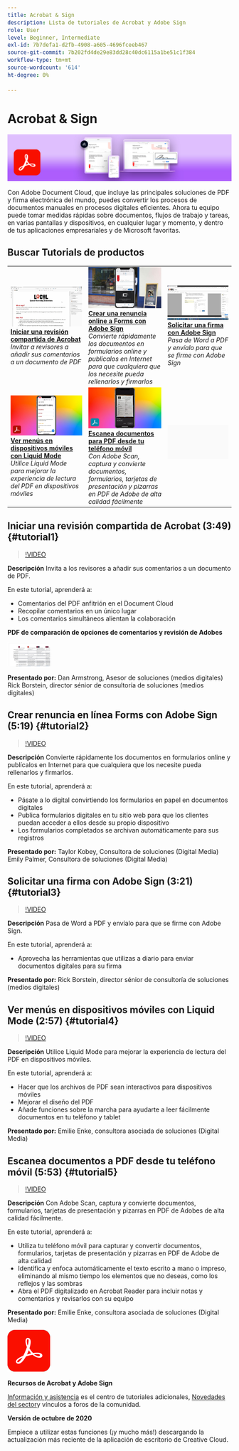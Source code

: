```yaml
---
title: Acrobat & Sign
description: Lista de tutoriales de Acrobat y Adobe Sign
role: User
level: Beginner, Intermediate
exl-id: 7b7defa1-d2fb-4908-a605-4696fceeb467
source-git-commit: 7b202fd4de29e83dd28c40dc6115a1be51c1f384
workflow-type: tm+mt
source-wordcount: '614'
ht-degree: 0%

---
```


# Acrobat &amp; Sign

![Tutorial Hero Image](../assets/DC.jpg)

Con Adobe Document Cloud, que incluye las principales soluciones de PDF y firma electrónica del mundo, puedes convertir los procesos de documentos manuales en procesos digitales eficientes. Ahora tu equipo puede tomar medidas rápidas sobre documentos, flujos de trabajo y tareas, en varias pantallas y dispositivos, en cualquier lugar y momento, y dentro de tus aplicaciones empresariales y de Microsoft favoritas.

## Buscar Tutorials de productos

<table style="table-layout:fixed">
<tr>
 <td>
   <a href="acrobat-sign.md#tutorial1">
      <img alt="Iniciar una revisión compartida de Acrobat" src="../assets/acrobat_sharedreview_armstrong.jpg" />
   </a>
    <div>
   <a href="acrobat-sign.md#tutorial1"><strong>Iniciar una revisión compartida de Acrobat</strong></a>
    </div>
    <em>Invitar a revisores a añadir sus comentarios a un documento de PDF</em>
    <br>
  </td>
  <td>
    <a href="acrobat-sign.md#tutorial2">
        <img alt="Crear una renuncia online a Forms con Adobe Sign" src="../assets/sign_webforms_palmer-kobey_thumbnail.jpg" />
    </a>
    <div>
    <a href="acrobat-sign.md#tutorial2"><strong>Crear una renuncia online a Forms con Adobe Sign</strong></a>
    </div>
    <em>Convierte rápidamente los documentos en formularios online y publícalos en Internet para que cualquiera que los necesite pueda rellenarlos y firmarlos</em>
    <br>
  </td>
  <td>
   <a href="acrobat-sign.md#tutorial3">
      <img alt="Solicitar una firma con Adobe Sign" src="../assets/sign_request-signature_borstein_thumbnail.jpg" />
   </a>
    <div>
    <a href="acrobat-sign.md#tutorial3"><strong>Solicitar una firma con Adobe Sign</strong></a>
    </div>
    <em>Pasa de Word a PDF y envíalo para que se firme con Adobe Sign</em>
    <br>
  </td>
</tr>
<tr>
 <td>
   <a href="acrobat-sign.md#tutorial4">
      <img alt="Ver menús en dispositivos móviles con Liquid Mode" src="../assets/acrobat_liquidmode_enke_thumbnail.jpg" />
   </a>
    <div>
   <a href="acrobat-sign.md#tutorial4"><strong>Ver menús en dispositivos móviles con Liquid Mode</strong></a>
    </div>
    <em>Utilice Liquid Mode para mejorar la experiencia de lectura del PDF en dispositivos móviles</em>
    <br>
  </td>
  <td>
    <a href="acrobat-sign.md#tutorial5">
        <img alt="Escanea documentos para PDF desde tu teléfono móvil" src="../assets/acrobat_scan_enke.jpg" />
    </a>
    <div>
    <a href="acrobat-sign.md#tutorial5"><strong>Escanea documentos para PDF desde tu teléfono móvil</strong></a>
    </div>
    <em>Con Adobe Scan, captura y convierte documentos, formularios, tarjetas de presentación y pizarras en PDF de Adobe de alta calidad fácilmente</em>
    <br>
  </td>
  <td>
    <img alt="Separador" src="../assets/Gray_thumbnail.png" />
    <div>
    <br>
  </td>
</tr>
</table>

## Iniciar una revisión compartida de Acrobat (3:49) {#tutorial1}

>[!VIDEO](https://video.tv.adobe.com/v/326777?hidetitle=true)

**Descripción**
Invita a los revisores a añadir sus comentarios a un documento de PDF.

En este tutorial, aprenderá a:
* Comentarios del PDF anfitrión en el Document Cloud
* Recopilar comentarios en un único lugar
* Los comentarios simultáneos alientan la colaboración

**PDF de comparación de opciones de comentarios y revisión de Adobes**

[![Imagen de comparación](../assets/ComparisonPDF_thumbnail_96.png)](../assets/Adobe_Review_and_Comment_Comparisons.pdf)

**Presentado por:**
Dan Armstrong, Asesor de soluciones (medios digitales) Rick Borstein, director sénior de consultoría de soluciones (medios digitales)

## Crear renuncia en línea Forms con Adobe Sign (5:19) {#tutorial2}

>[!VIDEO](https://video.tv.adobe.com/v/326776?hidetitle=true)

**Descripción**
Convierte rápidamente los documentos en formularios online y publícalos en Internet para que cualquiera que los necesite pueda rellenarlos y firmarlos.

En este tutorial, aprenderá a:
* Pásate a lo digital convirtiendo los formularios en papel en documentos digitales
* Publica formularios digitales en tu sitio web para que los clientes puedan acceder a ellos desde su propio dispositivo
* Los formularios completados se archivan automáticamente para sus registros

**Presentado por:**
Taylor Kobey, Consultora de soluciones (Digital Media) Emily Palmer, Consultora de soluciones (Digital Media)

## Solicitar una firma con Adobe Sign (3:21) {#tutorial3}

>[!VIDEO](https://video.tv.adobe.com/v/326801?hidetitle=true)

**Descripción**
Pasa de Word a PDF y envíalo para que se firme con Adobe Sign.

En este tutorial, aprenderá a:
* Aprovecha las herramientas que utilizas a diario para enviar documentos digitales para su firma

**Presentado por:**
Rick Borstein, director sénior de consultoría de soluciones (medios digitales)

## Ver menús en dispositivos móviles con Liquid Mode (2:57) {#tutorial4}

>[!VIDEO](https://video.tv.adobe.com/v/327093?hidetitle=true)

**Descripción**
Utilice Liquid Mode para mejorar la experiencia de lectura del PDF en dispositivos móviles.

En este tutorial, aprenderá a:
* Hacer que los archivos de PDF sean interactivos para dispositivos móviles
* Mejorar el diseño del PDF
* Añade funciones sobre la marcha para ayudarte a leer fácilmente documentos en tu teléfono y tablet

**Presentado por:**
Emilie Enke, consultora asociada de soluciones (Digital Media)

## Escanea documentos a PDF desde tu teléfono móvil (5:53) {#tutorial5}

>[!VIDEO](https://video.tv.adobe.com/v/327094?hidetitle=true)

**Descripción**
Con Adobe Scan, captura y convierte documentos, formularios, tarjetas de presentación y pizarras en PDF de Adobes de alta calidad fácilmente.

En este tutorial, aprenderá a:
* Utiliza tu teléfono móvil para capturar y convertir documentos, formularios, tarjetas de presentación y pizarras en PDF de Adobe de alta calidad
* Identifica y enfoca automáticamente el texto escrito a mano o impreso, eliminando al mismo tiempo los elementos que no deseas, como los reflejos y las sombras
* Abra el PDF digitalizado en Acrobat Reader para incluir notas y comentarios y revisarlos con su equipo

**Presentado por:**
Emilie Enke, consultora asociada de soluciones (Digital Media)

![Logotipo de DC](../assets/Doc-Cloud-256.png)

**Recursos de Acrobat y Adobe Sign**

[Información y asistencia](https://helpx.adobe.com/support/document-cloud.html) es el centro de tutoriales adicionales, [Novedades del sector](https://helpx.adobe.com/acrobat/using/whats-new.html)y vínculos a foros de la comunidad.

**Versión de octubre de 2020**

Empiece a utilizar estas funciones (¡y mucho más!) descargando la actualización más reciente de la aplicación de escritorio de Creative Cloud.
